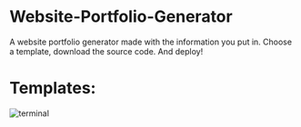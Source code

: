 # Website-Portfolio-Generator
A website portfolio generator made with the information you put in. Choose a template, download the source code. And deploy!

# Templates:

![terminal](https://github.com/user-attachments/assets/a0f8a26c-02d0-41e4-acc7-25a0cc2d566b)

